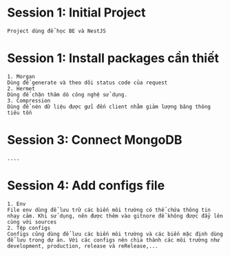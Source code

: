 # Session 1: Initial Project

    Project dùng để học BE và NestJS

# Session 1: Install packages cần thiết

    1. Morgan
    Dùng để generate và theo dõi status code của request
    2. Hermet
    Dùng để chặn thăm dò công nghệ sử dụng.
    3. Compression
    Dùng để nén dữ liệu được gửi đến client nhằm giảm lượng băng thông tiêu tốn

# Session 3: Connect MongoDB

    ....

# Session 4: Add configs file

    1. Env
    File env dùng để lưu trữ các biến môi trường có thể chứa thông tin nhạy cảm. Khi sử dụng, nên được thêm vào gitnore để không được đẩy lên cùng với sources
    2. Tệp configs
    Configs cũng dùng để lưu các biến môi trường và các biến mặc định dùng để lưu trong dự án. Với các configs nên chia thành các môi trường như development, production, release và reRelease,...
